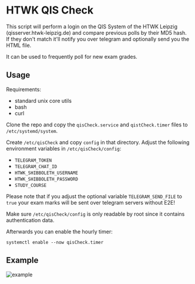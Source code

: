 # HTWK QIS Check

This script will perform a login on the QIS System of the HTWK Leipzig (qisserver.htwk-leipzig.de) and compare previous polls by their MD5 hash. If they don't match it'll notify you over telegram and optionally send you the HTML file.

It can be used to frequently poll for new exam grades.

## Usage

Requirements:
* standard unix core utils
* bash
* curl

Clone the repo and copy the `qisCheck.service` and `qistCheck.timer` files to `/etc/systemd/system`.

Create `/etc/qisCheck` and copy `config` in that directory.
Adjust the following environment variables in `/etc/qisCheck/config`:
* `TELEGRAM_TOKEN`
* `TELEGRAM_CHAT_ID`
* `HTWK_SHIBBOLETH_USERNAME`
* `HTWK_SHIBBOLETH_PASSWORD`
* `STUDY_COURSE`

Please note that if you adjust the optional variable `TELEGRAM_SEND_FILE` to `true` your exam marks will be sent over telegram servers without E2E!

Make sure `/etc/qisCheck/config` is only readable by root since it contains authentication data.

Afterwards you can enable the hourly timer:

`systemctl enable --now qisCheck.timer`

## Example

![example](https://fb.hash.works/GuiHMy/)
